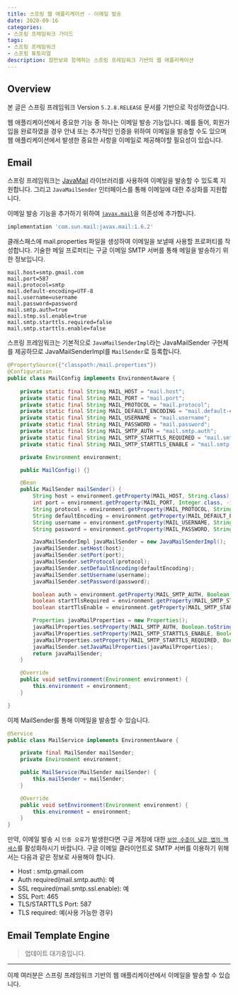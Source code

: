 ```yaml
---
title: 스프링 웹 애플리케이션 - 이메일 발송
date: 2020-09-16
categories:
- 스프링 프레임워크 가이드
tags:
- 스프링 프레임워크
- 스프링 튜토리얼
description: 잠만보와 함께하는 스프링 프레임워크 기반의 웹 애플리케이션
---
```


## Overview
본 글은 스프링 프레임워크 Version `5.2.8.RELEASE` 문서를 기반으로 작성하였습니다.

웹 애플리케이션에서 중요한 기능 중 하나는 이메일 발송 기능입니다. 예를 들어, 회원가입을 완료하였을 경우 안내 또는 추가적인 인증을 위하여 이메일을 발송할 수도 있으며 웹 애플리케이션에서 발생한 중요한 사항을 이메일로 제공해야할 필요성이 있습니다.

## Email
스프링 프레임워크는 [JavaMail](https://javaee.github.io/javamail/) 라이브러리를 사용하여 이메일을 발송할 수 있도록 지원합니다. 그리고 `JavaMailSender` 인터페이스를 통해 이메일에 대한 추상화를 지원합니다.

이메일 발송 기능을 추가하기 위하여 [`javax.mail`](https://mvnrepository.com/artifact/com.sun.mail/javax.mail/1.6.2)을 의존성에 추가합니다.
```groovy build.gradle
implementation 'com.sun.mail:javax.mail:1.6.2'
```

클래스패스에 mail.properties 파일을 생성하여 이메일을 보낼때 사용할 프로퍼티를 작성합니다. 기술한 메일 프로퍼티는 구글 이메일 SMTP 서버를 통해 메일을 발송하기 위한 정보입니다.
```properties mail.properties
mail.host=smtp.gmail.com
mail.port=587
mail.protocol=smtp
mail.default-encoding=UTF-8
mail.username=username
mail.password=password
mail.smtp.auth=true
mail.stmp.ssl.enable=true
mail.smtp.starttls.required=false
mail.smtp.starttls.enable=false
```

스프링 프레임워크는 기본적으로 `JavaMailSenderImpl`라는 JavaMailSender 구현체를 제공하므로 JavaMailSenderImpl를 `MailSender`로 등록합니다.
```java
@PropertySource({"classpath:/mail.properties"})
@Configuration
public class MailConfig implements EnvironmentAware {
    
    private static final String MAIL_HOST = "mail.host";
    private static final String MAIL_PORT = "mail.port";
    private static final String MAIL_PROTOCOL = "mail.protocol";
    private static final String MAIL_DEFAULT_ENCODING = "mail.default-encoding";
    private static final String MAIL_USERNAME = "mail.username";
    private static final String MAIL_PASSWORD = "mail.password";
    private static final String MAIL_SMTP_AUTH = "mail.smtp.auth";
    private static final String MAIL_SMTP_STARTTLS_REQUIRED = "mail.smtp.starttls.required";
    private static final String MAIL_SMTP_STARTTLS_ENABLE = "mail.smtp.starttls.enable";

    private Environment environment;

    public MailConfig() {}

    @Bean
    public MailSender mailSender() {
        String host = environment.getProperty(MAIL_HOST, String.class);
        int port = environment.getProperty(MAIL_PORT, Integer.class, -1);
        String protocol = environment.getProperty(MAIL_PROTOCOL, String.class);
        String defaultEncoding = environment.getProperty(MAIL_DEFAULT_ENCODING, String.class, StandardCharsets.UTF_8.displayName());
        String username = environment.getProperty(MAIL_USERNAME, String.class);
        String password = environment.getProperty(MAIL_PASSWORD, String.class);

        JavaMailSenderImpl javaMailSender = new JavaMailSenderImpl();
        javaMailSender.setHost(host);
        javaMailSender.setPort(port);
        javaMailSender.setProtocol(protocol);
        javaMailSender.setDefaultEncoding(defaultEncoding);
        javaMailSender.setUsername(username);
        javaMailSender.setPassword(password);

        boolean auth = environment.getProperty(MAIL_SMTP_AUTH, Boolean.class, false);
        boolean startTlsRequired = environment.getProperty(MAIL_SMTP_STARTTLS_REQUIRED, Boolean.class, false);
        boolean startTlsEnable = environment.getProperty(MAIL_SMTP_STARTTLS_ENABLE, Boolean.class, false);

        Properties javaMailProperties = new Properties();
        javaMailProperties.setProperty(MAIL_SMTP_AUTH, Boolean.toString(auth));
        javaMailProperties.setProperty(MAIL_SMTP_STARTTLS_ENABLE, Boolean.toString(startTlsEnable));
        javaMailProperties.setProperty(MAIL_SMTP_STARTTLS_REQUIRED, Boolean.toString(startTlsRequired));
        javaMailSender.setJavaMailProperties(javaMailProperties);
        return javaMailSender;
    }

    @Override
    public void setEnvironment(Environment environment) {
        this.environment = environment;
    }

}
```

이제 MailSender를 통해 이메일을 발송할 수 있습니다.
```java
@Service
public class MailService implements EnvironmentAware {

    private final MailSender mailSender;
    private Environment environment;

    public MailService(MailSender mailSender) {
        this.mailSender = mailSender;
    }

    @Override
    public void setEnvironment(Environment environment) {
        this.environment = environment;
    }
}
```

만약, 이메일 발송 시 `인증 오류`가 발생한다면 구글 계정에 대한 [`보안 수준이 낮은 앱의 액세스`](https://myaccount.google.com/lesssecureapps)를 활성화하시기 바랍니다. 구글 이메일 클라이언트로 SMTP 서버를 이용하기 위해서는 다음과 같은 정보로 사용해야 합니다.

- Host : smtp.gmail.com
- Auth required(mail.smtp.auth): 예
- SSL required(mail.smtp.ssl.enable): 예
- SSL Port: 465
- TLS/STARTTLS Port: 587
- TLS required: 예(사용 가능한 경우)


## Email Template Engine

> 업데이트 대기중입니다.

---

이제 여러분은 스프링 프레임워크 기반의 웹 애플리케이션에서 이메일을 발송할 수 있습니다.

